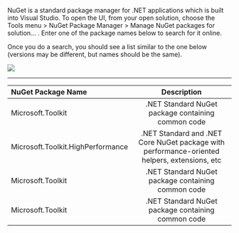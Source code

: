 NuGet is a standard package manager for .NET applications which is built into Visual Studio. To open the UI, from your open solution, choose the Tools menu > NuGet Package Manager > Manage NuGet packages for solution... . Enter one of the package names below to search for it online.

Once you do a search, you should see a list similar to the one below (versions may be different, but names should be the same).

![](https://raw.githubusercontent.com/windows-toolkit/WindowsCommunityToolkit/master/githubresources/images/NugetPackages.png)


***
| NuGet Package Name      | Description   |
| :------------- | :----------: |
|  Microsoft.Toolkit | .NET Standard NuGet package containing common code   |
| Microsoft.Toolkit.HighPerformance   | .NET Standard and .NET Core NuGet package with performance-oriented helpers, extensions, etc |
|  Microsoft.Toolkit | .NET Standard NuGet package containing common code   |
|  Microsoft.Toolkit | .NET Standard NuGet package containing common code   |